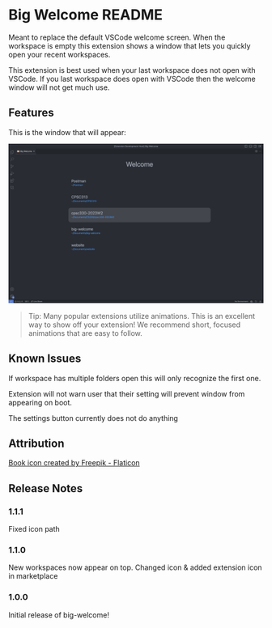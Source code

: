 # Big Welcome README

Meant to replace the default VSCode welcome screen. When the workspace is empty this extension shows a window that lets you quickly open your recent workspaces.

This extension is best used when your last workspace does not open with VSCode. If you last workspace does open with VSCode then the welcome window will not get much use.

## Features

This is the window that will appear:

![demo screenshot](src/demo-screenshot.png)

> Tip: Many popular extensions utilize animations. This is an excellent way to show off your extension! We recommend short, focused animations that are easy to follow.

## Known Issues

If workspace has multiple folders open this will only recognize the first one.

Extension will not warn user that their setting will prevent window from appearing on boot.

The settings button currently does not do anything

## Attribution

<a href="https://www.flaticon.com/free-icons/book" title="book icons">Book icon created by Freepik - Flaticon</a>

## Release Notes

### 1.1.1

Fixed icon path

### 1.1.0

New workspaces now appear on top. Changed icon & added extension icon in marketplace

### 1.0.0

Initial release of big-welcome!
